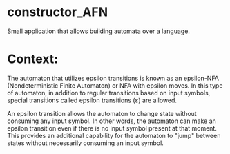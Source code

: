 # constructor_AFN
Small application that allows building automata over a language.

# Context:

The automaton that utilizes epsilon transitions is known as an epsilon-NFA (Nondeterministic Finite Automaton) or NFA with epsilon moves. In this type of automaton, in addition to regular transitions based on input symbols, special transitions called epsilon transitions (ε) are allowed.

An epsilon transition allows the automaton to change state without consuming any input symbol. In other words, the automaton can make an epsilon transition even if there is no input symbol present at that moment. This provides an additional capability for the automaton to "jump" between states without necessarily consuming an input symbol.
